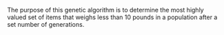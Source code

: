 The purpose of this genetic algorithm is to determine the most highly valued set of items that weighs less than 10 pounds in a population after a set number of generations.
